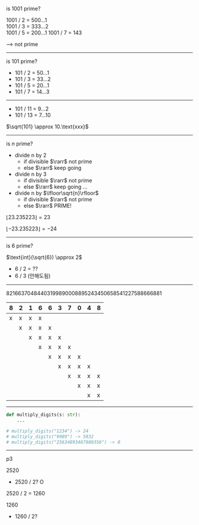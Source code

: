 is 1001 prime?

1001 / 2 = 500...1  
1001 / 3 = 333...2  
1001 / 5 = 200...1
1001 / 7 = 143

--> not prime

---

is 101 prime?

- 101 / 2 = 50...1  
- 101 / 3 = 33...2  
- 101 / 5 = 20...1  
- 101 / 7 = 14...3  
---
- 101 / 11 = 9...2
- 101 / 13 = 7...10

$\sqrt{101} \approx 10.\text{xxx}$

---

is $n$ prime?

- divide n by 2
  - if divisible $\rarr$ not prime
  - else $\rarr$ keep going
- divide n by 3
  - if divisible $\rarr$ not prime
  - else $\rarr$ keep going
...
- divide n by $\lfloor\sqrt{n}\rfloor$
  - if divisible $\rarr$ not prime
  - else $\rarr$ PRIME!

$\lfloor 23.235223\rfloor = 23$

$\lfloor -23.235223\rfloor = -24$


---

is 6 prime?

$\text{int}(\sqrt{6}) \approx 2$


- 6 / 2 = ??
- 6 / 3 (안해도됨)

---

82166370484403199890008895243450658541227588666881

| 8 | 2 | 1 | 6 | 6 | 3 | 7 | 0 | 4 | 8 |
|---|---|---|---|---|---|---|---|---|---|
| x | x | x | x |   |   |   |   |   |   |
|   | x | x | x | x |   |   |   |   |   |
|   |   | x | x | x | x |   |   |   |   |
|   |   |   | x | x | x | x |   |   |   |
|   |   |   |   | x | x | x | x |   |   |
|   |   |   |   |   | x | x | x | x |   |
|   |   |   |   |   |   | x | x | x | x |
|   |   |   |   |   |   |   | x | x | x |
|   |   |   |   |   |   |   |   | x | x |


---

```python
def multiply_digits(s: str):
    ...

# multiply_digits("1234") -> 24
# multiply_digits("9989") -> 5832
# multiply_digits("25634893467980356") -> 0
```

---

p3

2520

- 2520 / 2? O

2520 / 2 = 1260

1260

- 1260 / 2?
